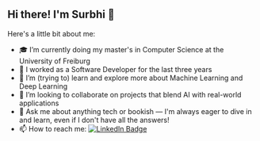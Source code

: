 ## Hi there! I'm Surbhi 👋


Here's a little bit about me:

- 🎓 I’m currently doing my master's in Computer Science at the University of Freiburg
- 💼 I worked as a Software Developer for the last three years
- 🌱 I’m (trying to) learn and explore more about Machine Learning and Deep Learning
- 👯 I’m looking to collaborate on projects that blend AI with real-world applications
- 💬 Ask me about anything tech or bookish — I'm always eager to dive in and learn, even if I don't have all the answers!
- 📫 How to reach me: [![LinkedIn Badge](https://img.shields.io/badge/LinkedIn-Profile-informational?style=flat&logo=linkedin&logoColor=white&color=0D76A8)](https://www.linkedin.com/in/surbhi-nair/)

